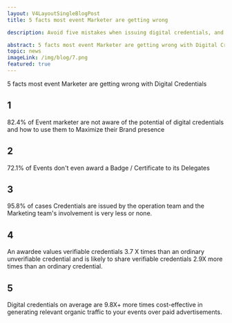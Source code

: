 ```yaml
---
layout: V4LayoutSingleBlogPost
title: 5 facts most event Marketer are getting wrong 

description: Avoid five mistakes when issuing digital credentials, and maximize event presence with verifiable badges.

abstract: 5 facts most event Marketer are getting wrong with Digital Credentials
topic: news
imageLink: /img/blog/7.png
featured: true
---
```

5 facts most event Marketer are getting wrong with Digital Credentials

## 1 
82.4% of Event marketer are not aware of the potential of digital credentials and how to use them to Maximize their Brand presence

## 2 
72.1% of Events don't even award a Badge / Certificate to its Delegates

## 3 
95.8% of cases Credentials are issued by the operation team and the Marketing team's involvement is very less or none.

## 4 
An awardee values verifiable credentials 3.7 X times than an ordinary unverifiable credential and is likely to share verifiable credentials 2.9X more times than an ordinary credential.

## 5 
Digital credentials on average are 9.8X+ more times cost-effective in generating relevant organic traffic to your events over paid advertisements.